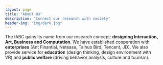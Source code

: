 ```yaml
---
layout: page
title: "About Us"
description: "Connect our research with society"
header-img: "img/dark.jpg"
---
```


The IABC gains its name from our research concept: **designing Interaction, Art, Business and Computation**. We have established cooperation with **enterprises** (Ant Finantial, Netease, Taihuo Bird, Tencent, JD). We also provide service for **education** (design thinking, design environment with VR) and **public welfare** (driving behavior analysis, culture and tourism).

